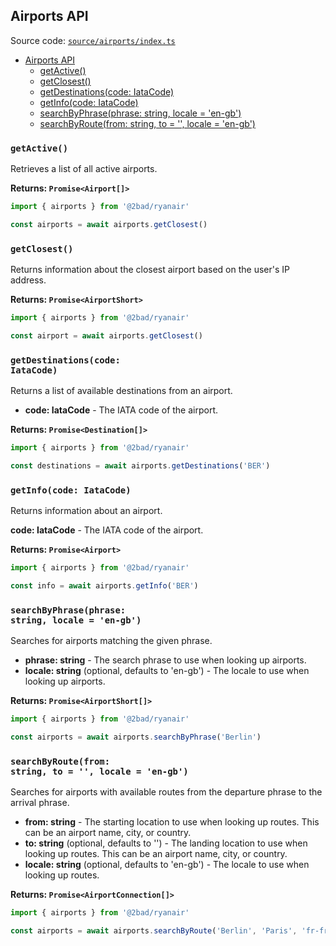 ## Airports API

Source code: [`source/airports/index.ts`](../source/airports/index.ts)

- [Airports API](#airports-api)
  - [getActive()](#getactive)
  - [getClosest()](#getclosest)
  - [getDestinations(code: IataCode)](#getdestinationscode-iatacode)
  - [getInfo(code: IataCode)](#getinfocode-iatacode)
  - [searchByPhrase(phrase: string, locale = 'en-gb')](#searchbyphrasephrase-string-locale--en-gb)
  - [searchByRoute(from: string, to = '', locale = 'en-gb')](#searchbyroutefrom-string-to---locale--en-gb)

### <code>getActive()</code>

Retrieves a list of all active airports.

**Returns: `Promise<Airport[]>`**

```typescript
import { airports } from '@2bad/ryanair'

const airports = await airports.getClosest()
```

### <code>getClosest()</code>

Returns information about the closest airport based on the user's IP address.

**Returns: `Promise<AirportShort>`**

```typescript
import { airports } from '@2bad/ryanair'

const airport = await airports.getClosest()
```

### <code>getDestinations(code: IataCode)</code>

Returns a list of available destinations from an airport.

- **code: IataCode** - The IATA code of the airport.

**Returns: `Promise<Destination[]>`**

```typescript
import { airports } from '@2bad/ryanair'

const destinations = await airports.getDestinations('BER')
```

### <code>getInfo(code: IataCode)</code>

Returns information about an airport.

**code: IataCode** - The IATA code of the airport.

**Returns: `Promise<Airport>`**

```typescript
import { airports } from '@2bad/ryanair'

const info = await airports.getInfo('BER')
```

### <code>searchByPhrase(phrase: string, locale = 'en-gb')</code>

Searches for airports matching the given phrase.

- **phrase: string** - The search phrase to use when looking up airports.
- **locale: string** (optional, defaults to 'en-gb') - The locale to use when looking up airports.

**Returns: `Promise<AirportShort[]>`**

```typescript
import { airports } from '@2bad/ryanair'

const airports = await airports.searchByPhrase('Berlin')
```

### <code>searchByRoute(from: string, to = '', locale = 'en-gb')</code>

Searches for airports with available routes from the departure phrase to the arrival phrase.

- **from: string** - The starting location to use when looking up routes. This can be an airport name, city, or country.
- **to: string** (optional, defaults to '') - The landing location to use when looking up routes. This can be an airport name, city, or country.
- **locale: string** (optional, defaults to 'en-gb') - The locale to use when looking up routes.

**Returns: `Promise<AirportConnection[]>`**

```typescript
import { airports } from '@2bad/ryanair'

const airports = await airports.searchByRoute('Berlin', 'Paris', 'fr-fr')
```
